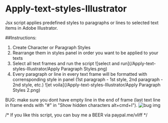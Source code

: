 # Apply-text-styles-Illustrator
Jsx script applies predefined styles to paragraphs or lines to selected text items in Adobe Illustrator. 

##Instructions:
1. Create Character or Paragraph Styles 
2. Rearrange them in styles panel in order you want to be applied to your texts
3. Select all text frames and run the script
![select and run](/Apply-text-styles-Illustrator/Apply Paragraph Styles.png)
4. Every paragraph or line in every text frame will be formatted with corrensponding style in panel
(1st paragraph - 1st style, 2nd paragraph - 2nd style, etc.)
![et voila](/Apply-text-styles-Illustrator/Apply Paragraph Styles 2.png)

BUG: make sure you dont have empty line in the end of frame (last text line in frame ends with "#" in "Show hidden characters alt+cmd+I").
![bug img](/Apply-text-styles-Illustrator/Bug.png)



/* 
If you like this script, you can buy me a BEER via paypal.me/vliff 
*/
